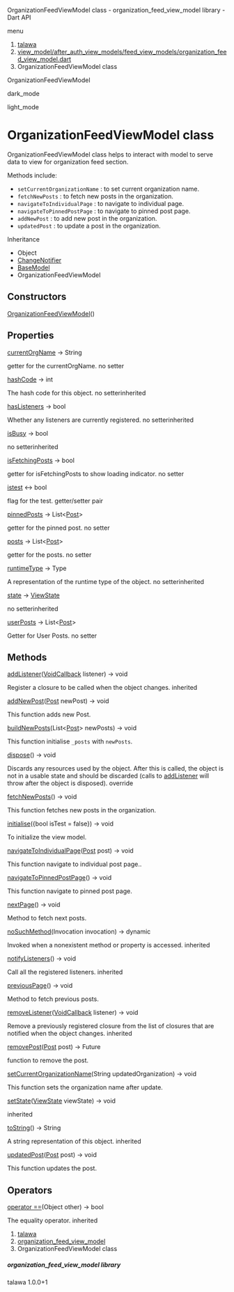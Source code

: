 




OrganizationFeedViewModel class - organization\_feed\_view\_model library - Dart API







menu

1. [talawa](../index.html)
2. [view\_model/after\_auth\_view\_models/feed\_view\_models/organization\_feed\_view\_model.dart](../view_model_after_auth_view_models_feed_view_models_organization_feed_view_model/view_model_after_auth_view_models_feed_view_models_organization_feed_view_model-library.html)
3. OrganizationFeedViewModel class

OrganizationFeedViewModel


dark\_mode

light\_mode




# OrganizationFeedViewModel class


OrganizationFeedViewModel class helps to interact with model to serve data to view for organization feed section.

Methods include:

* `setCurrentOrganizationName` : to set current organization name.
* `fetchNewPosts` : to fetch new posts in the organization.
* `navigateToIndividualPage` : to navigate to individual page.
* `navigateToPinnedPostPage` : to navigate to pinned post page.
* `addNewPost` : to add new post in the organization.
* `updatedPost` : to update a post in the organization.

Inheritance

* Object
* [ChangeNotifier](https://api.flutter.dev/flutter/foundation/ChangeNotifier-class.html)
* [BaseModel](../view_model_base_view_model/BaseModel-class.html)
* OrganizationFeedViewModel



## Constructors

[OrganizationFeedViewModel](../view_model_after_auth_view_models_feed_view_models_organization_feed_view_model/OrganizationFeedViewModel/OrganizationFeedViewModel.html)()




## Properties

[currentOrgName](../view_model_after_auth_view_models_feed_view_models_organization_feed_view_model/OrganizationFeedViewModel/currentOrgName.html)
→ String

getter for the currentOrgName.
no setter

[hashCode](https://api.flutter.dev/flutter/foundation/Listenable/hashCode.html)
→ int

The hash code for this object.
no setterinherited

[hasListeners](https://api.flutter.dev/flutter/foundation/ChangeNotifier/hasListeners.html)
→ bool

Whether any listeners are currently registered.
no setterinherited

[isBusy](../view_model_base_view_model/BaseModel/isBusy.html)
→ bool

no setterinherited

[isFetchingPosts](../view_model_after_auth_view_models_feed_view_models_organization_feed_view_model/OrganizationFeedViewModel/isFetchingPosts.html)
→ bool

getter for isFetchingPosts to show loading indicator.
no setter

[istest](../view_model_after_auth_view_models_feed_view_models_organization_feed_view_model/OrganizationFeedViewModel/istest.html)
↔ bool

flag for the test.
getter/setter pair

[pinnedPosts](../view_model_after_auth_view_models_feed_view_models_organization_feed_view_model/OrganizationFeedViewModel/pinnedPosts.html)
→ List<[Post](../models_post_post_model/Post-class.html)>

getter for the pinned post.
no setter

[posts](../view_model_after_auth_view_models_feed_view_models_organization_feed_view_model/OrganizationFeedViewModel/posts.html)
→ List<[Post](../models_post_post_model/Post-class.html)>

getter for the posts.
no setter

[runtimeType](https://api.flutter.dev/flutter/foundation/Listenable/runtimeType.html)
→ Type

A representation of the runtime type of the object.
no setterinherited

[state](../view_model_base_view_model/BaseModel/state.html)
→ [ViewState](../enums_enums/ViewState.html)

no setterinherited

[userPosts](../view_model_after_auth_view_models_feed_view_models_organization_feed_view_model/OrganizationFeedViewModel/userPosts.html)
→ List<[Post](../models_post_post_model/Post-class.html)>

Getter for User Posts.
no setter



## Methods

[addListener](https://api.flutter.dev/flutter/foundation/ChangeNotifier/addListener.html)([VoidCallback](https://api.flutter.dev/flutter/dart-ui/VoidCallback.html) listener)
→ void


Register a closure to be called when the object changes.
inherited

[addNewPost](../view_model_after_auth_view_models_feed_view_models_organization_feed_view_model/OrganizationFeedViewModel/addNewPost.html)([Post](../models_post_post_model/Post-class.html) newPost)
→ void


This function adds new Post.

[buildNewPosts](../view_model_after_auth_view_models_feed_view_models_organization_feed_view_model/OrganizationFeedViewModel/buildNewPosts.html)(List<[Post](../models_post_post_model/Post-class.html)> newPosts)
→ void


This function initialise `_posts` with `newPosts`.

[dispose](../view_model_after_auth_view_models_feed_view_models_organization_feed_view_model/OrganizationFeedViewModel/dispose.html)()
→ void


Discards any resources used by the object. After this is called, the
object is not in a usable state and should be discarded (calls to
[addListener](https://api.flutter.dev/flutter/foundation/ChangeNotifier/addListener.html) will throw after the object is disposed).
override

[fetchNewPosts](../view_model_after_auth_view_models_feed_view_models_organization_feed_view_model/OrganizationFeedViewModel/fetchNewPosts.html)()
→ void


This function fetches new posts in the organization.

[initialise](../view_model_after_auth_view_models_feed_view_models_organization_feed_view_model/OrganizationFeedViewModel/initialise.html)({bool isTest = false})
→ void


To initialize the view model.

[navigateToIndividualPage](../view_model_after_auth_view_models_feed_view_models_organization_feed_view_model/OrganizationFeedViewModel/navigateToIndividualPage.html)([Post](../models_post_post_model/Post-class.html) post)
→ void


This function navigate to individual post page..

[navigateToPinnedPostPage](../view_model_after_auth_view_models_feed_view_models_organization_feed_view_model/OrganizationFeedViewModel/navigateToPinnedPostPage.html)()
→ void


This function navigate to pinned post page.

[nextPage](../view_model_after_auth_view_models_feed_view_models_organization_feed_view_model/OrganizationFeedViewModel/nextPage.html)()
→ void


Method to fetch next posts.

[noSuchMethod](https://api.flutter.dev/flutter/foundation/Listenable/noSuchMethod.html)(Invocation invocation)
→ dynamic


Invoked when a nonexistent method or property is accessed.
inherited

[notifyListeners](https://api.flutter.dev/flutter/foundation/ChangeNotifier/notifyListeners.html)()
→ void


Call all the registered listeners.
inherited

[previousPage](../view_model_after_auth_view_models_feed_view_models_organization_feed_view_model/OrganizationFeedViewModel/previousPage.html)()
→ void


Method to fetch previous posts.

[removeListener](https://api.flutter.dev/flutter/foundation/ChangeNotifier/removeListener.html)([VoidCallback](https://api.flutter.dev/flutter/dart-ui/VoidCallback.html) listener)
→ void


Remove a previously registered closure from the list of closures that are
notified when the object changes.
inherited

[removePost](../view_model_after_auth_view_models_feed_view_models_organization_feed_view_model/OrganizationFeedViewModel/removePost.html)([Post](../models_post_post_model/Post-class.html) post)
→ Future<void>


function to remove the post.

[setCurrentOrganizationName](../view_model_after_auth_view_models_feed_view_models_organization_feed_view_model/OrganizationFeedViewModel/setCurrentOrganizationName.html)(String updatedOrganization)
→ void


This function sets the organization name after update.

[setState](../view_model_base_view_model/BaseModel/setState.html)([ViewState](../enums_enums/ViewState.html) viewState)
→ void


inherited

[toString](https://api.flutter.dev/flutter/foundation/Listenable/toString.html)()
→ String


A string representation of this object.
inherited

[updatedPost](../view_model_after_auth_view_models_feed_view_models_organization_feed_view_model/OrganizationFeedViewModel/updatedPost.html)([Post](../models_post_post_model/Post-class.html) post)
→ void


This function updates the post.



## Operators

[operator ==](https://api.flutter.dev/flutter/foundation/Listenable/operator_equals.html)(Object other)
→ bool


The equality operator.
inherited



 


1. [talawa](../index.html)
2. [organization\_feed\_view\_model](../view_model_after_auth_view_models_feed_view_models_organization_feed_view_model/view_model_after_auth_view_models_feed_view_models_organization_feed_view_model-library.html)
3. OrganizationFeedViewModel class

##### organization\_feed\_view\_model library





talawa
1.0.0+1






